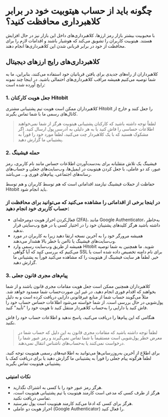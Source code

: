 # چگونه باید از حساب هیتوبیت خود در برابر کلاهبرداری محافظت کنید؟

با محبوبیت بیشتر بازار رمز ارزها، کلاهبرداری‌های داخل این بازار نیز در حال افزایش هستند. هیتوبیت کاربران را تشویق می‌کند که هوشیار باشند و اقدامات لازم را برای محافظت از خود در برابر قربانی شدن این کلاهبرداری‌ها انجام دهند.

## کلاهبرداری‌های رایج ارزهای دیجیتال

کلاهبرداران از راه‌های جدیدی برای یافتن قربانیان خود استفاده می‌کنند، بنابراین، ما به شما توصیه می‌کنیم همیشه مراقب کلاهبرداری‌های احتمالی باشید. در اینجا چند نمونه رایج آورده شده است:

### 1.	جعل هویت کارکنان Hitobit

کلاهبرداران ممکن است هویت تیم پشتیبانی مشتری Hitobit را جعل کنند و خارج از کانال‌های رسمی ما با شما تماس بگیرند. 

> لطفاً توجه داشته باشید که کارکنان پشتیبانی هیتوبیت هرگز از شما نمی‌خواهند اطلاعات حساسی را فاش کنید یا به هر دلیلی به آدرسی پول ارسال کنید. اگر مشکوک هستید که با یک کلاهبردار چت می‌کنید، لطفاً مورد خود را فوراً به پشتیبانی ما گزارش دهید.

### 2.	حمله فیشینگ

فیشینگ یک تلاش متقلبانه برای به‌دست‌آوردن اطلاعات حساس مانند نام کاربری، رمز عبور، کد دو عاملی، با جعل کردن هیتوبیت در ایمیل‌ها، وب‌سایت‌های جعلی و حساب‌های رسانه‌های اجتماعی، پیام‌های فوری و... می‌باشد.

حفاظت از حملات فیشینگ نیازمند اقداماتی است که هم توسط کاربران و هم توسط Hitobit باید انجام شود.

### در اینجا برخی از اقداماتی را مشاهده می‌کنید که می‌توانید برای محافظت از حساب کاربری خود انجام دهید:

-	فعال‌کردن احراز هویت دومرحله‌ای (2FA)، مانند Google Authenticator، به‌خاطر داشته باشید هرگز کلیدهای پشتیبان خود را در اختیار کسی یا در هیچ وب‌سایتی قرار ندهید.
-	همیشه مرورگر خود را به آخرین نسخه ارتقا دهید زیرا به کاربران در مورد وب‌سایت‌های فیشینگ یا ناامن با خطر بالا هشدار می‌دهند.
-	همیشه از طریق وب‌سایت رسمی وارد Hitobit شوید. ما همچنین به شما توصیه می‌کنیم که بررسی کنید که آیا گواهی SSL برای نام دامنه تخصیص داده شده است یا خیر.
لطفاً هر سایت فیشینگ از هیتوبیت را که مشاهده می‌کنید فوراً به پشتیبانی ما گزارش دهید.

### 3.	پیام‌های مجری قانون جعلی

کلاهبرداران همچنین ممکن است جعل هویت مقامات مجری قانون باشند و از شما بخواهند که اقدام فوری انجام دهید، در غیر این صورت‌حساب شما مسدود خواهد شد.
مثلاً می‌گویند حساب شما از منابع غیرقانونی دارایی دریافت کرده است و به دلیل پول‌شویی در حال بررسی است. از شما خواسته می‌شود اطلاعات حساس حساب خود را فاش کنید یا دارایی را به‌حساب کلاهبردار منتقل کنید تا هویت خود را "تأیید" کنید.

هنگامی که این پیام‌ها را دریافت می‌کنید، پاسخ ندهید و اطلاعات حساب خود را فاش نکنید. 

> لطفاً توجه داشته باشید که مقامات مجری قانون به این دلیل که حساب شما در معرض خطر پول‌شویی است مستقیماً با شما تماس نمی‌گیرند و رمز عبور شما را درخواست نمی‌کنند یا به‌حساب‌های ناشناس انتقال نمی‌دهند.

برای اطلاع از آخرین به‌روزرسانی‌ها می‌توانید به اطلاعیه‌های رسمی هیتوبیت توجه کنید. لطفاً هرگونه پیام جعلی را فوراً به پشتیبانی ما گزارش دهید یا برای دریافت کمک با پشتیبانی هیتوبیت تماس بگیرید.

### نکات امنیتی

-	هرگز رمز عبور خود را با کسی به اشتراک نگذارید.
-	هرگز از طرف کسی که مدعی است کارمند هیتوبیت یا تیم پشتیبانی هیتوبیت است، تماسی دریافت نکنید.
-	هرگز برای کسی که ادعا می‌کند کارمند هیتوبیت است پول نفرستید.
-	احراز هویت دو عاملی (Google Authenticator) را فعال کنید.

